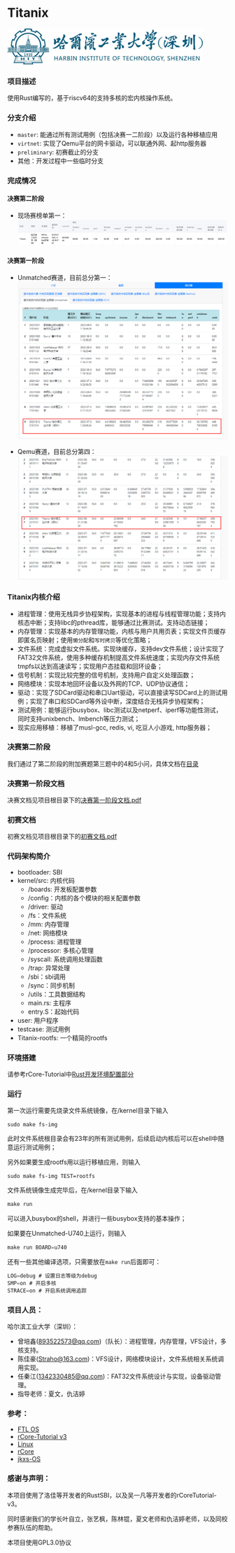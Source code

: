 # Titanix
<img src="./docs/fig/hitsz_logo.jpg" style="zoom: 43.7%;" />

### 项目描述

使用Rust编写的，基于riscv64的支持多核的宏内核操作系统。

### 分支介绍

- `master`: 能通过所有测试用例（包括决赛一二阶段）以及运行各种移植应用
- `virtnet`: 实现了Qemu平台的网卡驱动，可以联通外网、起http服务器
- `preliminary`: 初赛截止的分支
- 其他：开发过程中一些临时分支

### 完成情况
<!-- 初赛满分
<img src="./docs/fig/preliminary.png" style="zoom: 43.7%;" /> -->

#### 决赛第二阶段

- 现场赛榜单第一：
![](docs/fig/final2-rk.png)
#### 决赛第一阶段

- Unmatched赛道，目前总分第一：
![](docs/fig/unmatched.png)

- Qemu赛道，目前总分第四：
![](docs/fig/qemu.png)


### Titanix内核介绍

- 进程管理：使用无栈异步协程架构，实现基本的进程与线程管理功能；支持内核态中断；支持libc的pthread库，能够通过比赛测试。支持动态链接；
- 内存管理：实现基本的内存管理功能，内核与用户共用页表；实现文件页缓存即匿名页映射；使用`懒分配`和`写时拷贝`等优化策略；
- 文件系统：完成虚拟文件系统。实现块缓存，支持dev文件系统；设计实现了FAT32文件系统，使用多种缓存机制提高文件系统速度；实现内存文件系统tmpfs以达到高速读写；实现用户态挂载和回环设备；
- 信号机制：实现比较完整的信号机制，支持用户自定义处理函数；
- 网络模块：实现本地回环设备以及外网的TCP、UDP协议通信；
- 驱动：实现了SDCard驱动和串口Uart驱动，可以直接读写SDCard上的测试用例；实现了串口和SDCard等外设中断，深度结合无栈异步协程架构；
- 测试用例：能够运行busybox、libc测试以及netperf、iperf等功能性测试，同时支持unixbench、lmbench等压力测试；
- 现实应用移植：移植了musl-gcc, redis, vi, 吃豆人小游戏, http服务器；


### 决赛第二阶段

我们通过了第二阶段的附加赛题第三题中的4和5小问，具体文档在[目录](docs/task3.md)

### 决赛第一阶段文档

决赛文档见项目根目录下的[决赛第一阶段文档.pdf](决赛第一阶段文档.pdf)

### 初赛文档

初赛文档见项目根目录下的[初赛文档.pdf](初赛文档.pdf)

### 代码架构简介
- bootloader: SBI
- kernel/src: 内核代码
  -  /boards: 开发板配置参数
  -  /config：内核的各个模块的相关配置参数
  -  /driver: 驱动
  -  /fs：文件系统
  -  /mm: 内存管理
  -  /net: 网络模块
  -  /process: 进程管理
  -  /processor: 多核心管理
  -  /syscall: 系统调用处理函数
  -  /trap: 异常处理
  -  /sbi：sbi调用
  -  /sync：同步机制
  -  /utils：工具数据结构
  -  main.rs: 主程序
  -  entry.S：起始代码
- user: 用户程序
- testcase: 测试用例
- Titanix-rootfs: 一个精简的rootfs

### 环境搭建

请参考rCore-Tutorial中[Rust开发环境配置部分](https://rcore-os.cn/rCore-Tutorial-Book-v3/chapter0/5setup-devel-env.html)

### 运行

第一次运行需要先烧录文件系统镜像，在/kernel目录下输入
```jax
sudo make fs-img
```

此时文件系统根目录会有23年的所有测试用例，后续启动内核后可以在shell中随意运行测试用例；

另外如果要生成rootfs用以运行移植应用，则输入
```jax
sudo make fs-img TEST=rootfs
```

文件系统镜像生成完毕后，在/kernel目录下输入

```jsx
make run
```

可以进入busybox的shell，并进行一些busybox支持的基本操作；

如果要在Unmatched-U740上运行，则输入
```jsx
make run BOARD=u740
```

还有一些其他编译选项，只需要放在`make run`后面即可：
```jsx
LOG=debug # 设置日志等级为debug
SMP=on # 开启多核
STRACE=on # 开启系统调用追踪
```


### 项目人员：

哈尔滨工业大学（深圳）：

- 曾培鑫(893522573@qq.com)（队长）：进程管理，内存管理，VFS设计，多核支持。
- 陈佳豪(Straho@163.com)：VFS设计，网络模块设计，文件系统相关系统调用实现。
- 任秦江(1342330485@qq.com)：FAT32文件系统设计与实现，设备驱动管理。
- 指导老师：夏文，仇洁婷

### 参考：
- [FTL OS](https://gitlab.eduxiji.net/DarkAngelEX/oskernel2022-ftlos/-/tree/master/)
- [rCore-Tutorial v3](https://github.com/rcore-os/rCore-Tutorial-Book-v3)
- [Linux](https://github.com/torvalds/linux)
- [rCore](https://github.com/rcore-os/rCore)
- [jkxs-OS](https://gitlab.eduxiji.net/dh2zz/oskernel2022/-/tree/main)


### 感谢与声明：
本项目使用了洛佳等开发者的RustSBI，以及吴一凡等开发者的rCoreTutorial-v3。

同时感谢我们的学长叶自立，张艺枫，陈林锟，夏文老师和仇洁婷老师，以及同校参赛队伍的帮助。

本项目使用GPL3.0协议
